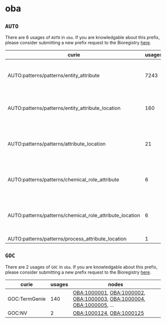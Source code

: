 # oba

## `AUTO`

There are 6 usages of `AUTO` in `oba`.
If you are knowledgable about this prefix, please consider submitting a new prefix
request to the Bioregistry [here](https://github.com/biopragmatics/bioregistry/issues/new?assignees=cthoyt&labels=New%2CPrefix&template=new-prefix.yml&title=%5BResource%5D%3A%20AUTO).

| curie                                                   |   usages | nodes                                                                                                                                                                                                                                                                                                                          |
|---------------------------------------------------------|----------|--------------------------------------------------------------------------------------------------------------------------------------------------------------------------------------------------------------------------------------------------------------------------------------------------------------------------------|
| AUTO:patterns/patterns/entity_attribute                 |     7243 | [OBA:0000006](http://purl.obolibrary.org/obo/OBA_0000006), [OBA:0000007](http://purl.obolibrary.org/obo/OBA_0000007), [OBA:0000009](http://purl.obolibrary.org/obo/OBA_0000009), [OBA:0000011](http://purl.obolibrary.org/obo/OBA_0000011), [OBA:0000015](http://purl.obolibrary.org/obo/OBA_0000015), ...                     |
| AUTO:patterns/patterns/entity_attribute_location        |      160 | [OBA:0000003](http://purl.obolibrary.org/obo/OBA_0000003), [OBA:0000005](http://purl.obolibrary.org/obo/OBA_0000005), [OBA:0000016](http://purl.obolibrary.org/obo/OBA_0000016), [OBA:0000090](http://purl.obolibrary.org/obo/OBA_0000090), [OBA:0000098](http://purl.obolibrary.org/obo/OBA_0000098), ...                     |
| AUTO:patterns/patterns/attribute_location               |       21 | [OBA:0000058](http://purl.obolibrary.org/obo/OBA_0000058), [OBA:0000091](http://purl.obolibrary.org/obo/OBA_0000091), [OBA:VT0000056](http://purl.obolibrary.org/obo/OBA_VT0000056), [OBA:VT0000069](http://purl.obolibrary.org/obo/OBA_VT0000069), [OBA:VT0005369](http://purl.obolibrary.org/obo/OBA_VT0005369), ...         |
| AUTO:patterns/patterns/chemical_role_attribute          |        6 | [OBA:0000079](http://purl.obolibrary.org/obo/OBA_0000079), [OBA:0000182](http://purl.obolibrary.org/obo/OBA_0000182), [OBA:1000972](http://purl.obolibrary.org/obo/OBA_1000972), [OBA:1000982](http://purl.obolibrary.org/obo/OBA_1000982), [OBA:1000993](http://purl.obolibrary.org/obo/OBA_1000993), ...                     |
| AUTO:patterns/patterns/chemical_role_attribute_location |        6 | [OBA:VT0003351](http://purl.obolibrary.org/obo/OBA_VT0003351), [OBA:VT0003369](http://purl.obolibrary.org/obo/OBA_VT0003369), [OBA:VT0005120](http://purl.obolibrary.org/obo/OBA_VT0005120), [OBA:VT0005418](http://purl.obolibrary.org/obo/OBA_VT0005418), [OBA:VT0010269](http://purl.obolibrary.org/obo/OBA_VT0010269), ... |
| AUTO:patterns/patterns/process_attribute_location       |        1 | [OBA:VT0002455](http://purl.obolibrary.org/obo/OBA_VT0002455)                                                                                                                                                                                                                                                                  |

## `GOC`

There are 2 usages of `GOC` in `oba`.
If you are knowledgable about this prefix, please consider submitting a new prefix
request to the Bioregistry [here](https://github.com/biopragmatics/bioregistry/issues/new?assignees=cthoyt&labels=New%2CPrefix&template=new-prefix.yml&title=%5BResource%5D%3A%20GOC).

| curie         |   usages | nodes                                                                                                                                                                                                                                                                                                      |
|---------------|----------|------------------------------------------------------------------------------------------------------------------------------------------------------------------------------------------------------------------------------------------------------------------------------------------------------------|
| GOC:TermGenie |      140 | [OBA:1000001](http://purl.obolibrary.org/obo/OBA_1000001), [OBA:1000002](http://purl.obolibrary.org/obo/OBA_1000002), [OBA:1000003](http://purl.obolibrary.org/obo/OBA_1000003), [OBA:1000004](http://purl.obolibrary.org/obo/OBA_1000004), [OBA:1000005](http://purl.obolibrary.org/obo/OBA_1000005), ... |
| GOC:NV        |        2 | [OBA:1000124](http://purl.obolibrary.org/obo/OBA_1000124), [OBA:1000125](http://purl.obolibrary.org/obo/OBA_1000125)                                                                                                                                                                                       |

